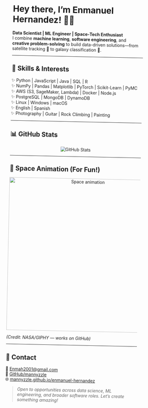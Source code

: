 <!-- Starry animated border -->
<style>
  .astro-border {
    padding: 2rem;
    border: 5px solid transparent;
    border-image: url('https://i.imgur.com/xS4rCZr.png') 30 round;
    animation: rotateBorder 20s linear infinite;
  }
  @keyframes rotateBorder {
    from { transform: rotate(0deg); }
    to { transform: rotate(360deg); }
  }
</style>

<div class="astro-border">

# Hey there, I’m Enmanuel Hernandez! 👋✨

**Data Scientist | ML Engineer | Space‑Tech Enthusiast**  
I combine **machine learning**, **software engineering**, and **creative problem-solving** to build data-driven solutions—from satellite tracking 🚀 to galaxy classification 🌌.

---

## 🌌 Skills & Interests

✨ Python | JavaScript | Java | SQL | R  
✨ NumPy | Pandas | Matplotlib | PyTorch | Scikit-Learn | PyMC  
✨ AWS (S3, SageMaker, Lambda) | Docker | Node.js  
✨ PostgreSQL | MongoDB | DynamoDB  
✨ Linux | Windows | macOS  
✨ English | Spanish  
✨ Photography | Guitar | Rock Climbing | Painting

---

## 📊 GitHub Stats

<p align="center">
  <img src="https://github-readme-stats.vercel.app/api?username=mannyzzle&show_icons=true&theme=dark" alt="GitHub Stats">
</p>

---

## 🌠 Space Animation (For Fun!)

<p align="center">
  <img src="https://media.giphy.com/media/rytLWOErAX1F6/giphy.gif" width="500" alt="Space animation">
</p>

*(Credit: NASA/GIPHY — works on GitHub)*

---

## 🤝 Contact

📧 [Enmah2001@gmail.com](mailto:Enmah2001@gmail.com)  
🐙 [GitHub/mannyzzle](https://github.com/mannyzzle)  
🌐 [mannyzzle.github.io/enmanuel-hernandez](https://mannyzzle.github.io/enmanuel-hernandez/)

> *Open to opportunities across data science, ML engineering, and broader software roles. Let’s create something amazing!* 

</div>
